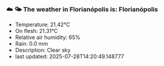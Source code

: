 ### ☁️ 🌤️  The weather in Florianópolis is: Florianópolis

- Temperature: 21.42°C
- On flesh: 21.31°C
- Relative air humidity: 65%
- Rain: 0.0 mm
- Description: Clear sky
- last updated: 2025-07-28T14:20:49.148777
